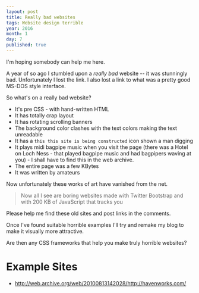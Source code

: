 ```yaml
---
layout: post
title: Really bad websites
tags: Website design terrible
year: 2016
month: 1
day: 7
published: true
---
```


I'm hoping somebody can help me here.

A year of so ago I stumbled upon a *really bad* website -- it was 
stunningly bad. Unfortunately I lost the link. I also lost a link to
what was a pretty good MS-DOS style interface.

So what's on a really bad website?

+ It's pre CSS - with hand-written HTML
+ It has totally crap layout
+ It has rotating scrolling banners
+ The background color clashes with the text colors making the text unreadable
+ It has a `this this site is being constructed` icon shown a man digging
+ It plays midi bagpipe music when you visit the page (there was a Hotel on Loch Ness - that played bagpipe music and had bagpipers waving at you) - I shall have to find this in the web archive.
+ The entire page was a few KBytes
+ It was written by amateurs

Now unfortunately these works of art have vanished from the net.

> Now all I see are boring websites made with Twitter Bootstrap and with 200 KB of JavaScript that tracks you


Please help me find these old sites and post links in the comments.

Once I've found suitable horrible examples I'll try and remake my blog
to make it visually more attractive.

Are then any CSS frameworks that help you make truly horrible websites?

# Example Sites

+ http://web.archive.org/web/20100813142028/http://havenworks.com/
